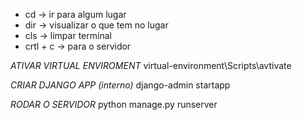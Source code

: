 - cd -> ir para algum lugar
- dir -> visualizar o que tem no lugar
- cls -> limpar terminal
- crtl + c -> para o servidor

*ATIVAR VIRTUAL ENVIROMENT*
    virtual-environment\Scripts\avtivate

*CRIAR DJANGO APP (interno)*
    django-admin startapp <nome>

*RODAR O SERVIDOR*
    python manage.py runserver
